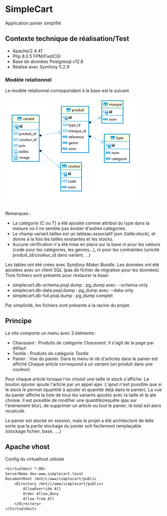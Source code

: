 # SimpleCart
Application panier simplifié
## Contexte technique de réalisation/Test
- Apache/2.4.41
- Php 8.0.5 FPM/FastCGI
- Base de données Postgresql v12.6
- Réalisé avec Symfony 5.2.9

### Modèle relationnel
Le modèle relationnel correspondant à la base est le suivant 

![alt text](schemaR.png)

Remarques :
- La catégorie (C ou T) a été ajoutée comme attribut du type dans la mesure où il ne semble pas exister d'autres catégories. 
- Le champ variant.tailles est un tableau associatif json (taille:stock), et donne à la fois les tailles existantes et les stocks.
- Aucune vérification n'a été mise en place sur la base ni pour les valeurs (code pour les catégories, les genres...), ni pour les contraintes (unicité produit_id/couleur_id dans variant, ...)

Les tables ont été crées avec *Symfony Maker Bundle*.
Les données ont été ajoutées avec un client SQL (pas de fichier de migration pour les données).
Trois fichiers sont présents pour restaurer la base:
- simplecart.db-schema.psql.dump : pg_dump avec --schema-only
- simplecart.db-data.psql.dump : pg_dump avec --data-only
- simplecart.db-full.psql.dump : pg_dump complet

Par simplicité, les fichiers sont présents à la racine du projet.
## Principe
Le site comporte un menu avec 3 éléments :
- Chaussant : Produits de catégorie *Chaussant*. Il s'agit de la page par défaut
- Textile : Produits de catégorie *Textile*
- Panier : Vue du panier. Dans le menu le nb d'articles dans le panier est affiché
Chaque article correspond à un *variant* (un produit dans une couleur).

Pour chaque article lorsque l'on choisit une taille le stock s'affiche. Le bouton *ajouter* ajoute l'article par un appel ajax. L'ajout n'est possible que si le stock le permet (quantité à ajouter et quantité déjà dans le panier).
La vue du panier affiche la liste de tous les variants ajoutés avec la taille et la qte choisie.
Il est possible de modifier une quantité(requête ajax sur l'évènement blur), de supprimer un article ou tout le panier; le total est alors recalculé.

Le panier est stocké en session, mais le projet a été architecturé de telle sorte que la partie stockage du panier soit facilement remplaçable (stockage fichier, base, ....)

## Apache vhost
Config du virtualhost utilisée
```
<VirtualHost *:80>
ServerName dev-www.simplecart.local
DocumentRoot /mnt/c/www/simplecart/public
    <Directory /mnt/c/www/simplecart/public>
        AllowOverride All
        Order Allow,Deny
        Allow from All
    </Directory>
</VirtualHost>
```